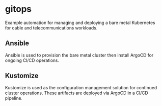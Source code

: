 # gitops
Example automation for managing and deploying a bare metal Kubernetes for cable and telecommunications workloads.

## Ansible

Ansible is used to provision the bare metal cluster then install ArgoCD for ongoing CI/CD operations.

## Kustomize

Kustomize is used as the configuration management solution for continued cluster operations. These artifacts are deployed via ArgoCD in a CI/CD pipeline.
